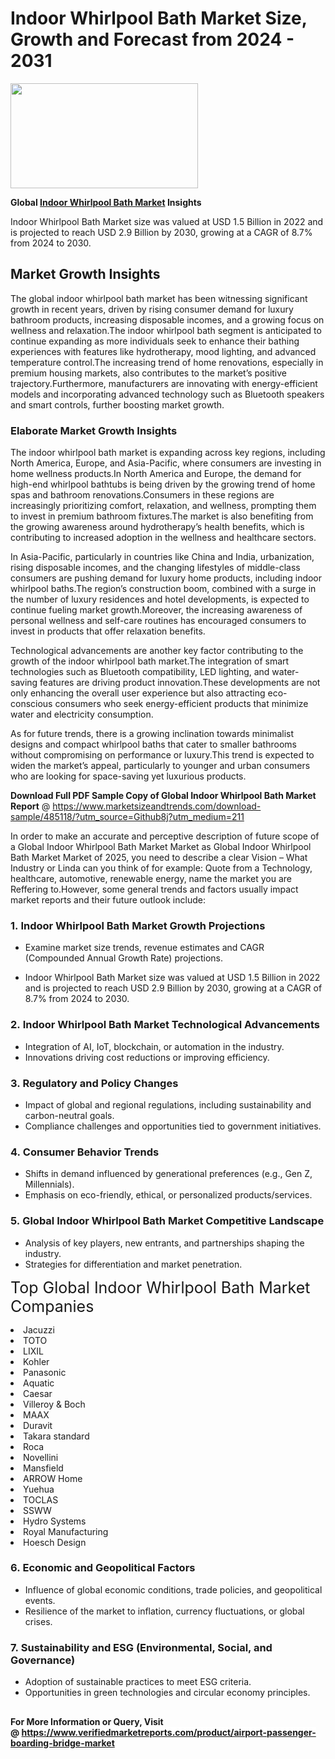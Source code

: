 <H1>Indoor Whirlpool Bath Market Size, Growth and Forecast from 2024 - 2031</H1><img class="aligncenter size-medium wp-image-584254" src="https://thirdeyenews.in/wp-content/uploads/2024/09/Global-Market-Research-300x168.jpeg" alt="" width="300" height="168" /><p><strong>Global&nbsp;<a href="https://www.marketsizeandtrends.com/download-sample/485118/?utm_source=Github8j?utm_medium=211">Indoor Whirlpool Bath Market</a> Insights</strong></p><p>Indoor Whirlpool Bath Market size was valued at USD 1.5 Billion in 2022 and is projected to reach USD 2.9 Billion by 2030, growing at a CAGR of 8.7% from 2024 to 2030.</p><p><h2>Market Growth Insights</h2> <p>The global indoor whirlpool bath market has been witnessing significant growth in recent years, driven by rising consumer demand for luxury bathroom products, increasing disposable incomes, and a growing focus on wellness and relaxation.The indoor whirlpool bath segment is anticipated to continue expanding as more individuals seek to enhance their bathing experiences with features like hydrotherapy, mood lighting, and advanced temperature control.The increasing trend of home renovations, especially in premium housing markets, also contributes to the market’s positive trajectory.Furthermore, manufacturers are innovating with energy-efficient models and incorporating advanced technology such as Bluetooth speakers and smart controls, further boosting market growth.</p> <h3>Elaborate Market Growth Insights</h3> <p>The indoor whirlpool bath market is expanding across key regions, including North America, Europe, and Asia-Pacific, where consumers are investing in home wellness products.In North America and Europe, the demand for high-end whirlpool bathtubs is being driven by the growing trend of home spas and bathroom renovations.Consumers in these regions are increasingly prioritizing comfort, relaxation, and wellness, prompting them to invest in premium bathroom fixtures.The market is also benefiting from the growing awareness around hydrotherapy’s health benefits, which is contributing to increased adoption in the wellness and healthcare sectors.</p> <p>In Asia-Pacific, particularly in countries like China and India, urbanization, rising disposable incomes, and the changing lifestyles of middle-class consumers are pushing demand for luxury home products, including indoor whirlpool baths.The region’s construction boom, combined with a surge in the number of luxury residences and hotel developments, is expected to continue fueling market growth.Moreover, the increasing awareness of personal wellness and self-care routines has encouraged consumers to invest in products that offer relaxation benefits.</p> <p>Technological advancements are another key factor contributing to the growth of the indoor whirlpool bath market.The integration of smart technologies such as Bluetooth compatibility, LED lighting, and water-saving features are driving product innovation.These developments are not only enhancing the overall user experience but also attracting eco-conscious consumers who seek energy-efficient products that minimize water and electricity consumption.</p> <p>As for future trends, there is a growing inclination towards minimalist designs and compact whirlpool baths that cater to smaller bathrooms without compromising on performance or luxury.This trend is expected to widen the market’s appeal, particularly to younger and urban consumers who are looking for space-saving yet luxurious products.</p> <p><span class=""><strong>Download Full PDF Sample Copy of Global Indoor Whirlpool Bath Market Report</strong> @ <a href="https://www.marketsizeandtrends.com/download-sample/485118/?utm_source=Github8j?utm_medium=211" target="_blank">https://www.marketsizeandtrends.com/download-sample/485118/?utm_source=Github8j?utm_medium=211</a></span></p><p>In order to make an accurate and perceptive description of future scope of a Global&nbsp;Indoor Whirlpool Bath Market Market as Global&nbsp;Indoor Whirlpool Bath Market Market of 2025, you need to describe a clear Vision &ndash; What Industry or Linda can you think of for example: Quote from a Technology, healthcare, automotive, renewable energy, name the market you are Reffering to.However, some general trends and factors usually impact market reports and their future outlook include:</p><h3>1.&nbsp;<strong>Indoor Whirlpool Bath Market Growth Projections</strong></h3><ul><li>Examine market size trends, revenue estimates and CAGR (Compounded Annual Growth Rate) projections.</li><li><p>Indoor Whirlpool Bath Market size was valued at USD 1.5 Billion in 2022 and is projected to reach USD 2.9 Billion by 2030, growing at a CAGR of 8.7% from 2024 to 2030.</p></li></ul><h3>2.&nbsp;<strong>Indoor Whirlpool Bath Market Technological Advancements</strong></h3><ul><li>Integration of AI, IoT, blockchain, or automation in the industry.</li><li>Innovations driving cost reductions or improving efficiency.</li></ul><h3>3.&nbsp;<strong>Regulatory and Policy Changes</strong></h3><ul><li>Impact of global and regional regulations, including sustainability and carbon-neutral goals.</li><li>Compliance challenges and opportunities tied to government initiatives.</li></ul><h3>4.&nbsp;<strong>Consumer Behavior Trends</strong></h3><ul><li>Shifts in demand influenced by generational preferences (e.g., Gen Z, Millennials).</li><li>Emphasis on eco-friendly, ethical, or personalized products/services.</li></ul><h3>5.&nbsp;<strong>Global Indoor Whirlpool Bath Market Competitive Landscape</strong></h3><ul><li>Analysis of key players, new entrants, and partnerships shaping the industry.</li><li>Strategies for differentiation and market penetration.</li></ul><p data-pm-slice="1 1 []"><span style="color: inherit; font-family: inherit; font-size: 25px;">Top Global Indoor Whirlpool Bath Market Companies</span></p><div class="" data-test-id=""><p><li>Jacuzzi</li><li> TOTO</li><li> LIXIL</li><li> Kohler</li><li> Panasonic</li><li> Aquatic</li><li> Caesar</li><li> Villeroy & Boch</li><li> MAAX</li><li> Duravit</li><li> Takara standard</li><li> Roca</li><li> Novellini</li><li> Mansfield</li><li> ARROW Home</li><li> Yuehua</li><li> TOCLAS</li><li> SSWW</li><li> Hydro Systems</li><li> Royal Manufacturing</li><li> Hoesch Design</li></p></div><h3>6.&nbsp;<strong>Economic and Geopolitical Factors</strong></h3><ul><li>Influence of global economic conditions, trade policies, and geopolitical events.</li><li>Resilience of the market to inflation, currency fluctuations, or global crises.</li></ul><h3>7.&nbsp;<strong>Sustainability and ESG (Environmental, Social, and Governance)</strong></h3><ul><li>Adoption of sustainable practices to meet ESG criteria.</li><li>Opportunities in green technologies and circular economy principles.</li></ul><h2><strong style="font-size: 14px;">For More Information or Query, Visit @&nbsp;</strong><a style="background-color: #ffffff; font-size: 14px;" href="https://www.marketsizeandtrends.com/report/indoor-whirlpool-bath-market/" target="_blank">https://www.verifiedmarketreports.com/product/airport-passenger-boarding-bridge-market</a></h2>